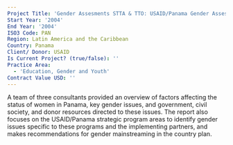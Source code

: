 ```yaml
---
Project Title: 'Gender Assesments STTA & TTO: USAID/Panama Gender Assessment (TDY 26)'
Start Year: '2004'
End Year: '2004'
ISO3 Code: PAN
Region: Latin America and the Caribbean
Country: Panama
Client/ Donor: USAID
Is Current Project? (true/false): ''
Practice Area:
  - 'Education, Gender and Youth'
Contract Value USD: ''
---
```

A team of three consultants provided an overview of factors affecting the status of women in Panama, key gender issues, and government, civil society, and donor resources directed to these issues. The report also focuses on the USAID/Panama strategic program areas to identify gender issues specific to these programs and the implementing partners, and makes recommendations for gender mainstreaming in the country plan.